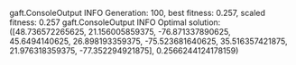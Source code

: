 gaft.ConsoleOutput   INFO     Generation: 100, best fitness: 0.257, scaled fitness: 0.257
gaft.ConsoleOutput   INFO     Optimal solution: ([48.736572265625, 21.156005859375, -76.871337890625, 45.6494140625, 26.898193359375, -75.523681640625, 35.516357421875, 21.976318359375, -77.352294921875], 0.2566244124178159)